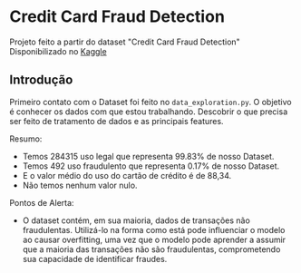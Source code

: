 # Credit Card Fraud Detection

Projeto feito a partir do dataset "Credit Card Fraud Detection" Disponibilizado no [Kaggle](https://www.kaggle.com/datasets/mlg-ulb/creditcardfraud/code?datasetId=310&sortBy=commentCount)

## Introdução

Primeiro contato com o Dataset foi feito no `data_exploration.py`. O objetivo é conhecer os dados com que estou trabalhando. Descobrir o que precisa ser feito de tratamento de dados e as principais features.

Resumo:

- Temos 284315 uso legal que representa 99.83% de nosso Dataset.
- Temos 492 uso fraudulento que representa 0.17% de nosso Dataset.
- E o valor médio do uso do cartão de crédito é de 88,34.
- Não temos nenhum valor nulo.

Pontos de Alerta:

- O dataset contém, em sua maioria, dados de transações não fraudulentas. Utilizá-lo na forma como está pode influenciar o modelo ao causar overfitting, uma vez que o modelo pode aprender a assumir que a maioria das transações não são fraudulentas, comprometendo sua capacidade de identificar fraudes.
